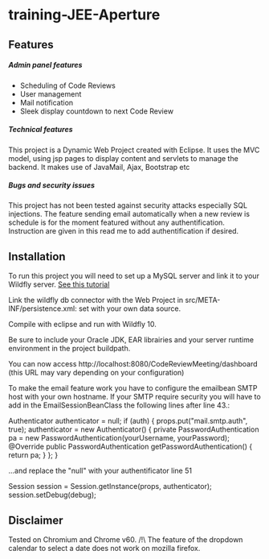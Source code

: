 # training-JEE-Aperture

## Features

##### Admin panel features
* Scheduling of Code Reviews
* User management
* Mail notification
* Sleek display countdown to next Code Review

##### Technical features
This project is a Dynamic Web Project created with Eclipse.
It uses the MVC model, using jsp pages to display content and servlets to manage the backend.
It makes use of JavaMail, Ajax, Bootstrap etc


##### Bugs and security issues
This project has not been tested against security attacks especially SQL injections.
The feature sending email automatically when a new review is schedule is for the moment featured without any authentification. Instruction are given in this read me to add authentification if desired.

## Installation
To run this project you will need to set up a MySQL server and link it to your Wildfly server. [See this tutorial](http://www.techpaste.com/2014/05/how-to-configure-datasource-in-jboss-wildfly/)

Link the wildfly db connector with the Web Project in src/META-INF/persistence.xml: set <jta-data-source> with your own data source.

Compile with eclipse and run with Wildfly 10. 

Be sure to include your Oracle JDK, EAR librairies and your server runtime environment in the project buildpath.

You can now access http://localhost:8080/CodeReviewMeeting/dashboard (this URL may vary depending on your configuration)

To make the email feature work you have to configure the emailbean SMTP host with your own hostname. If your SMTP require security you will have to add in the EmailSessionBeanClass the following lines after line 43.:

Authenticator authenticator = null;
if (auth) {
    props.put("mail.smtp.auth", true);
    authenticator = new Authenticator() {
        private PasswordAuthentication pa = new PasswordAuthentication(yourUsername, yourPassword);
        @Override
        public PasswordAuthentication getPasswordAuthentication() {
            return pa;
        }
    };
}

...and replace the "null" with your authentificator line 51

Session session = Session.getInstance(props, authenticator);
session.setDebug(debug);


## Disclaimer 
Tested on Chromium and Chrome v60.
/!\ The feature of the dropdown calendar to select a date does not work on mozilla firefox.
